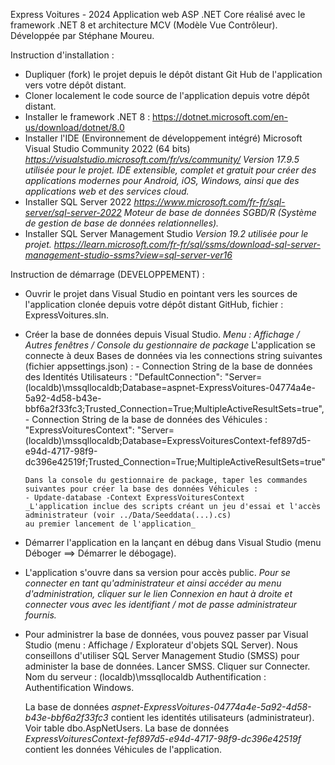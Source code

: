 Express Voitures - 2024
Application web ASP .NET Core réalisé avec le framework .NET 8 et architecture MCV (Modèle Vue Contrôleur).
Développée par Stéphane Moureu.

Instruction d'installation :
- Dupliquer (fork) le projet depuis le dépôt distant Git Hub de l'application vers votre dépôt distant.
- Cloner localement le code source de l'application depuis votre dépôt distant.
- Installer le framework .NET 8 : https://dotnet.microsoft.com/en-us/download/dotnet/8.0
- Installer l'IDE (Environnement de développement intégré) Microsoft Visual Studio Community 2022 (64 bits) 
      _https://visualstudio.microsoft.com/fr/vs/community/_
      _Version 17.9.5 utilisée pour le projet._
      _IDE extensible, complet et gratuit pour créer des applications modernes pour Android, iOS, Windows, ainsi que
      des applications web et des services cloud._
- Installer SQL Server 2022
      _https://www.microsoft.com/fr-fr/sql-server/sql-server-2022_
      _Moteur de base de données SGBD/R (Système de gestion de base de données relationnelles)._
- Installer SQL Server Management Studio
      _Version 19.2 utilisée pour le projet._
      _https://learn.microsoft.com/fr-fr/sql/ssms/download-sql-server-management-studio-ssms?view=sql-server-ver16_

  
Instruction de démarrage (DEVELOPPEMENT) :
- Ouvrir le projet dans Visual Studio en pointant vers les sources de l'application clonée depuis votre dépôt distant GitHub,
  fichier : ExpressVoitures.sln.
  
- Créer la base de données depuis Visual Studio.
      _Menu : Affichage / Autres fenêtres / Console du gestionnaire de package_
      L'application se connecte à deux Bases de données via les connections string suivantes (fichier appsettings.json) :
      - Connection String de la base de données des Identités Utilisateurs : "DefaultConnection": "Server=(localdb)\\mssqllocaldb;Database=aspnet-ExpressVoitures-04774a4e-5a92-4d58-b43e-bbf6a2f33fc3;Trusted_Connection=True;MultipleActiveResultSets=true",
      - Connection String de la base de données des Véhicules : "ExpressVoituresContext": "Server=(localdb)\\mssqllocaldb;Database=ExpressVoituresContext-fef897d5-e94d-4717-98f9-dc396e42519f;Trusted_Connection=True;MultipleActiveResultSets=true"
      
      Dans la console du gestionnaire de package, taper les commandes suivantes pour créer la base des données Véhicules :      
      - Update-database -Context ExpressVoituresContext
      _L'application inclue des scripts créant un jeu d'essai et l'accès administrateur (voir ../Data/Seeddata(...).cs)
      au premier lancement de l'application_
  
- Démarrer l'application en la lançant en débug dans Visual Studio (menu Déboger ==> Démarrer le débogage).
  
- L'application s'ouvre dans sa version pour accès public.
      _Pour se connecter en tant qu'administrateur et ainsi accéder au menu d'administration, cliquer sur le
      lien Connexion en haut à droite et connecter vous avec les identifiant / mot de passe administrateur fournis._
  
- Pour administrer la base de données, vous pouvez passer par Visual Studio (menu : Affichage / Explorateur d'objets SQL Server).
  Nous conseillons d'utiliser SQL Server Management Studio (SMSS) pour administer la base de données.
    Lancer SMSS.
    Cliquer sur Connecter.
    Nom du serveur : (localdb)\mssqllocaldb
    Authentification : Authentification Windows.

    La base de données _aspnet-ExpressVoitures-04774a4e-5a92-4d58-b43e-bbf6a2f33fc3_ contient les identités utilisateurs (administrateur).
    Voir table dbo.AspNetUsers.
    La base de données _ExpressVoituresContext-fef897d5-e94d-4717-98f9-dc396e42519f_ contient les données Véhicules de l'application.
    
  
